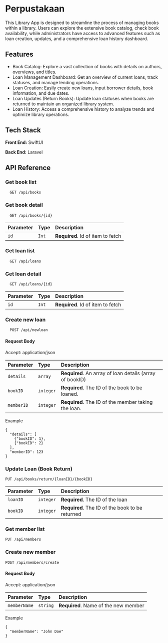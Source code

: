 
# Perpustakaan

This Library App is designed to streamline the process of managing books within a library. Users can explore the extensive book catalog, check book availability, while administrators have access to advanced features such as loan creation, updates, and a comprehensive loan history dashboard.


## Features

- Book Catalog: Explore a vast collection of books with details on authors, overviews, and titles.
- Loan Management Dashboard: Get an overview of current loans, track statuses, and manage lending operations.
- Loan Creation: Easily create new loans, input borrower details, book information, and due dates.
- Loan Updates (Return Books): Update loan statuses when books are returned to maintain an organized library system.
- Loan History: Access a comprehensive history to analyze trends and optimize library operations.


## Tech Stack

**Front End:** SwiftUI

**Back End:** Laravel


## API Reference

### Get book list

```http
  GET /api/books
```

### Get book detail

```http
  GET /api/books/{id}
```

| Parameter | Type     | Description                       |
| :-------- | :------- | :-------------------------------- |
| `id`      | `Int` | **Required**. Id of item to fetch |

### Get loan list

```http
  GET /api/loans
```

### Get loan detail

```http
  GET /api/loans/{id}
```

| Parameter | Type     | Description                       |
| :-------- | :------- | :-------------------------------- |
| `id`      | `Int` | **Required**. Id of item to fetch |

### Create new loan

```http
  POST /api/newloan
```

#### Request Body
Accept: application/json


| Parameter | Type     | Description                       |
| :-------- | :------- | :-------------------------------- |
| `details`      | `array` | **Required**. An array of loan details (array of bookID) |
| `bookID`      | `integer` | **Required**. The ID of the book to be loaned. |
| `memberID`      | `integer` | **Required**. The ID of the member taking the loan. |

Example

```
{
  "details": [
    {"bookID": 1},
    {"bookID": 2}
  ],
  "memberID": 123
}
```

### Update Loan (Book Return)

```
PUT /api/books/return/{loanID}/{bookID}
```
| Parameter | Type     | Description                       |
| :-------- | :------- | :-------------------------------- |
| `loanID`      | `integer` | **Required**. The ID of the loan |
| `bookID`      | `integer` | **Required**. The ID of the book to be returned |

### Get member list
```
PUT /api/members
```


### Create new member
```
POST /api/members/create
```
#### Request Body
Accept: application/json


| Parameter | Type     | Description                       |
| :-------- | :------- | :-------------------------------- |
| `memberName`      | `string` | **Required**. Name of the new member |

Example

```
{
  "memberName": "John Doe"
}
```




